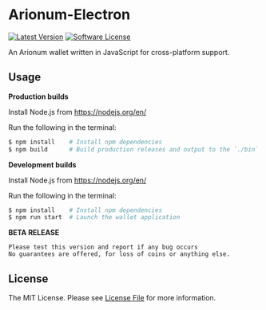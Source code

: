 # Arionum-Electron

[![Latest Version][ico-version]][link-releases]
[![Software License][ico-license]](LICENSE)

An Arionum wallet written in JavaScript for cross-platform support.

## Usage

**Production builds**

Install Node.js from https://nodejs.org/en/

Run the following in the terminal:

```bash
$ npm install    # Install npm dependencies
$ npm build      # Build production releases and output to the `./bin` directory
```

**Development builds**

Install Node.js from https://nodejs.org/en/

Run the following in the terminal:

```bash
$ npm install    # Install npm dependencies
$ npm run start  # Launch the wallet application
```

**BETA RELEASE**
```
Please test this version and report if any bug occurs 
No guarantees are offered, for loss of coins or anything else.
```

## License

The MIT License. Please see [License File](LICENSE) for more information.

[ico-license]: https://img.shields.io/github/license/CuteCubed/Arionum-Electron.svg?style=for-the-badge
[ico-version]: https://img.shields.io/github/release-pre/cutecubed/Arionum-Electron.svg?style=for-the-badge

[link-npm]: https://npmjs.com
[link-releases]: https://github.com/cutecubed/arionum-electrum/releases/latest
